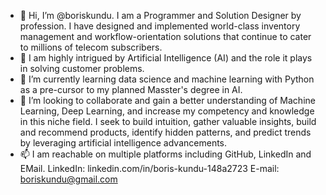 - 👋 Hi, I’m @boriskundu. I am a Programmer and Solution Designer by profession.
I have designed and implemented world-class inventory management and workflow-orientation solutions that continue to cater to millions of telecom subscribers.
- 👀 I am highly intrigued by Artificial Intelligence (AI) and the role it plays in solving customer problems.
- 🌱 I’m currently learning data science and machine learning with Python as a pre-cursor to my planned Masster's degree in AI.
- 💞️ I’m looking to collaborate and gain a better understanding of Machine Learning, Deep Learning, and increase my competency and knowledge in this niche field. 
I seek to build intuition, gather valuable insights, build and recommend products, identify hidden patterns, and predict trends by leveraging artificial intelligence advancements.
- 📫 I am reachable on multiple platforms including GitHub, LinkedIn and EMail.
LinkedIn: linkedin.com/in/boris-kundu-148a2723
E-mail: boriskundu@gmail.com

<!---
boriskundu/boriskundu is a ✨ special ✨ repository because its `README.md` (this file) appears on your GitHub profile.
You can click the Preview link to take a look at your changes.
--->
